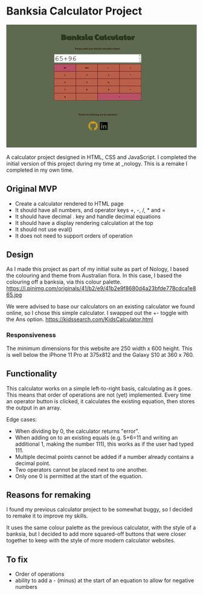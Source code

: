 # Banksia Calculator Project

![altText](./images/calculator-project.PNG)

A calculator project designed in HTML, CSS and JavaScript. I completed the initial version of this project during my time at \_nology. This is a remake I completed in my own time.

## Original MVP

-   Create a calculator rendered to HTML page
-   It should have all numbers, and operator keys +, -, /, \* and =
-   It should have decimal . key and handle decimal equations
-   It should have a display rendering calculation at the top
-   It should not use eval()
-   It does not need to support orders of operation

## Design

As I made this project as part of my initial suite as part of Nology, I based the colouring and theme from Australian flora. In this case, I based the colouring off a banksia, via this colour palette.
https://i.pinimg.com/originals/41/b2/e9/41b2e9f8680d4a23bfde778cdca1e865.jpg

We were advised to base our calculators on an existing calculator we found online, so I chose this simple calculator. I swapped out the +- toggle with the Ans option.
https://kidssearch.com/KidsCalculator.html

### Responsiveness

The minimum dimensions for this website are 250 width x 600 height.
This is well below the iPhone 11 Pro at 375x812 and the Galaxy S10 at 360 x 760.

## Functionality

This calculator works on a simple left-to-right basis, calculating as it goes. This means that order of operations are not (yet) implemented. Every time an operator button is clicked, it calculates the existing equation, then stores the output in an array.

Edge cases:

-   When dividing by 0, the calculator returns "error".
-   When adding on to an existing equals (e.g. 5+6=11 and writing an additional 1, making the number 111), this works as if the user had typed 111.
-   Multiple decimal points cannot be added if a number already contains a decimal point.
-   Two operators cannot be placed next to one another.
-   Only one 0 is permitted at the start of the equation.

## Reasons for remaking

I found my previous calculator project to be somewhat buggy, so I decided to remake it to improve my skills.

It uses the same colour palette as the previous calculator, with the style of a banksia, but I decided to add more squared-off buttons that were closer together to keep with the style of more modern calculator websites.

## To fix

-   Order of operations
-   ability to add a - (minus) at the start of an equation to allow for negative numbers
